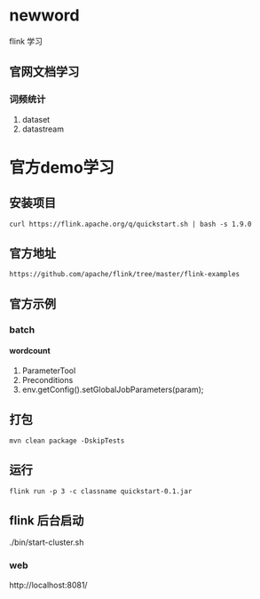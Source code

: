 # newword
flink 学习
## 官网文档学习
### 词频统计
1. dataset
2. datastream
# 官方demo学习
## 安装项目
```
curl https://flink.apache.org/q/quickstart.sh | bash -s 1.9.0
```
## 官方地址
```
https://github.com/apache/flink/tree/master/flink-examples
```
## 官方示例
### batch
#### wordcount
1. ParameterTool
2. Preconditions
3. env.getConfig().setGlobalJobParameters(param);

## 打包
```
mvn clean package -DskipTests
```
## 运行
```
flink run -p 3 -c classname quickstart-0.1.jar
```

## flink 后台启动
./bin/start-cluster.sh
### web
http://localhost:8081/
